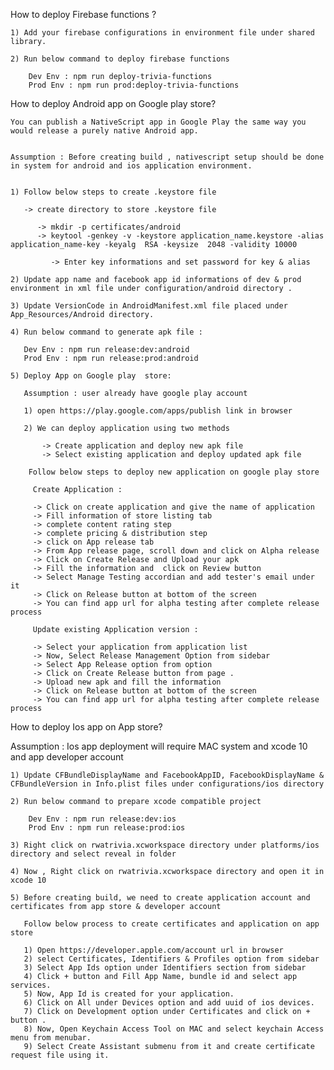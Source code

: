 How to deploy Firebase functions ?

    1) Add your firebase configurations in environment file under shared library.

    2) Run below command to deploy firebase functions 

        Dev Env : npm run deploy-trivia-functions
        Prod Env : npm run prod:deploy-trivia-functions


How to deploy Android app on Google play store? 

    You can publish a NativeScript app in Google Play the same way you would release a purely native Android app.


    Assumption : Before creating build , nativescript setup should be done in system for android and ios application environment.

     
    1) Follow below steps to create .keystore file 

       -> create directory to store .keystore file
           
          -> mkdir -p certificates/android 
          -> keytool -genkey -v -keystore application_name.keystore -alias application_name-key -keyalg  RSA -keysize  2048 -validity 10000
             
             -> Enter key informations and set password for key & alias

    2) Update app name and facebook app id informations of dev & prod environment in xml file under configuration/android directory .

    3) Update VersionCode in AndroidManifest.xml file placed under App_Resources/Android directory.

    4) Run below command to generate apk file : 

       Dev Env : npm run release:dev:android
       Prod Env : npm run release:prod:android

    5) Deploy App on Google play  store:

       Assumption : user already have google play account 

       1) open https://play.google.com/apps/publish link in browser
       
       2) We can deploy application using two methods
          
           -> Create application and deploy new apk file
           -> Select existing application and deploy updated apk file

        Follow below steps to deploy new application on google play store   
    
         Create Application :

         -> Click on create application and give the name of application 
         -> Fill information of store listing tab 
         -> complete content rating step
         -> complete pricing & distribution step
         -> click on App release tab 
         -> From App release page, scroll down and click on Alpha release 
         -> Click on Create Release and Upload your apk 
         -> Fill the information and  click on Review button
         -> Select Manage Testing accordian and add tester's email under it
         -> Click on Release button at bottom of the screen
         -> You can find app url for alpha testing after complete release process

         Update existing Application version :

         -> Select your application from application list
         -> Now, Select Release Management Option from sidebar
         -> Select App Release option from option
         -> Click on Create Release button from page .
         -> Upload new apk and fill the information
         -> Click on Release button at bottom of the screen
         -> You can find app url for alpha testing after complete release process

How to deploy Ios app on App store? 

Assumption : Ios app deployment will require MAC system and xcode 10 and app developer account

    1) Update CFBundleDisplayName and FacebookAppID, FacebookDisplayName & CFBundleVersion in Info.plist files under configurations/ios directory

    2) Run below command to prepare xcode compatible project 
       
        Dev Env : npm run release:dev:ios
        Prod Env : npm run release:prod:ios

    3) Right click on rwatrivia.xcworkspace directory under platforms/ios directory and select reveal in folder

    4) Now , Right click on rwatrivia.xcworkspace directory and open it in xcode 10

    5) Before creating build, we need to create application account and certificates from app store & developer account

       Follow below process to create certificates and application on app store

       1) Open https://developer.apple.com/account url in browser
       2) select Certificates, Identifiers & Profiles option from sidebar
       3) Select App Ids option under Identifiers section from sidebar 
       4) Click + button and Fill App Name, bundle id and select app services.
       5) Now, App Id is created for your application.
       6) Click on All under Devices option and add uuid of ios devices.
       7) Click on Development option under Certificates and click on + button .
       8) Now, Open Keychain Access Tool on MAC and select keychain Access menu from menubar.
       9) Select Create Assistant submenu from it and create certificate request file using it.
       




    